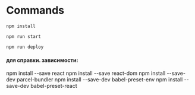 # Commands

```
npm install
```
```
npm run start
```
```
npm run deploy
```

#### для справки. зависимости:
npm install --save react
npm install --save react-dom
npm install --save-dev parcel-bundler
npm install --save-dev babel-preset-env
npm install --save-dev babel-preset-react

